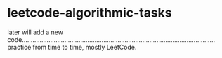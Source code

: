 # leetcode-algorithmic-tasks

later will add a new code.............................................................................................................
practice from time to time,
mostly LeetCode.


